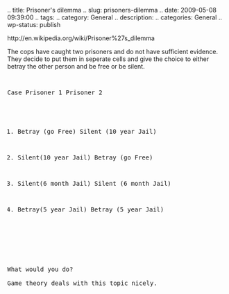 .. title: Prisoner's dilemma
.. slug: prisoners-dilemma
.. date: 2009-05-08 09:39:00
.. tags: 
.. category: General
.. description: 
.. categories: General
.. wp-status: publish

<html><body><p>http://en.wikipedia.org/wiki/Prisoner%27s_dilemma



The cops have caught two prisoners and do not have sufficient evidence. They decide to put them in seperate cells and give the choice to either betray the other person and be free or be silent.



</p><pre>

Case  Prisoner 1           Prisoner 2

1)    Betray (go Free)     Silent (10 year Jail)

2)    Silent(10 year Jail) Betray (go Free)

3)    Silent(6 month Jail)  Silent (6 month Jail)

4)    Betray(5 year Jail)  Betray (5 year Jail)

<pre>



What would you do? 

Game theory deals with this topic nicely.</pre></pre></body></html>